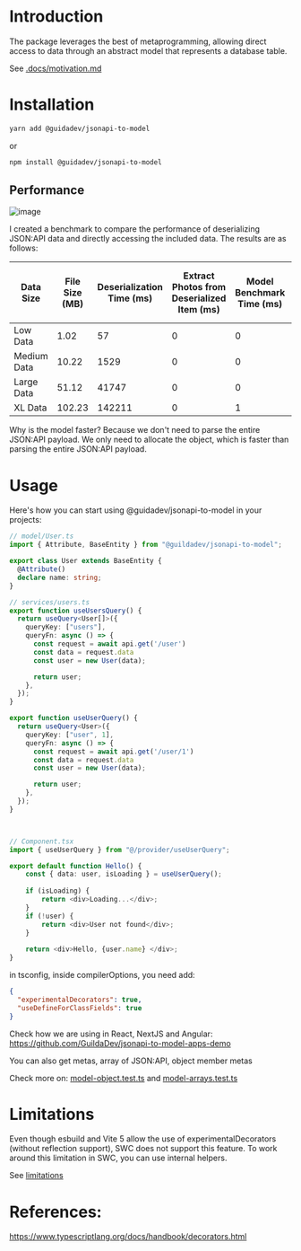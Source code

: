 # Introduction

The package leverages the best of metaprogramming, allowing direct access to data through an abstract model that represents a database table.

See [.docs/motivation.md](.docs/motivation.md)

# Installation

```bash
yarn add @guidadev/jsonapi-to-model
```

or

```bash
npm install @guidadev/jsonapi-to-model
```

## Performance

![image](https://github.com/user-attachments/assets/f5e9e29a-74da-4141-807a-4fc42ec79d6a)


I created a benchmark to compare the performance of deserializing JSON:API data and directly accessing the included data. The results are as follows:

| Data Size       | File Size (MB) | Deserialization Time (ms) | Extract Photos from Deserialized Item (ms) | Model Benchmark Time (ms) | Extract Photos from Model (ms) | Number of Items Processed |
|-----------------|----------------|---------------------------|--------------------------------------------|----------------------------|--------------------------------|----------------------------|
| Low Data        | 1.02           | 57                        | 0                                          | 0                          | 2                              | 1000                       |
| Medium Data     | 10.22          | 1529                      | 0                                          | 0                          | 7                              | 10000                      |
| Large Data      | 51.12          | 41747                     | 0                                          | 0                          | 102                            | 50000                      |
| XL Data         | 102.23         | 142211                    | 0                                          | 1                          | 150                            | 100000                     |


Why is the model faster? Because we don't need to parse the entire JSON:API payload. We only need to allocate the object, which is faster than parsing the entire JSON:API payload.

# Usage

Here's how you can start using @guidadev/jsonapi-to-model in your projects:


```ts
// model/User.ts
import { Attribute, BaseEntity } from "@guildadev/jsonapi-to-model";

export class User extends BaseEntity {
  @Attribute()
  declare name: string;
}

// services/users.ts
export function useUsersQuery() {
  return useQuery<User[]>({
    queryKey: ["users"],
    queryFn: async () => {
      const request = await api.get('/user')
      const data = request.data
      const user = new User(data);

      return user;
    },
  });
}

export function useUserQuery() {
  return useQuery<User>({
    queryKey: ["user", 1],
    queryFn: async () => {
      const request = await api.get('/user/1')
      const data = request.data
      const user = new User(data);

      return user;
    },
  });
}



// Component.tsx
import { useUserQuery } from "@/provider/useUserQuery";

export default function Hello() {
    const { data: user, isLoading } = useUserQuery();
  
    if (isLoading) {
        return <div>Loading...</div>;
    }
    if (!user) {
        return <div>User not found</div>;
    }
  
    return <div>Hello, {user.name} </div>;
}
```

in tsconfig, inside compilerOptions, you need add:

```json
{
  "experimentalDecorators": true,
  "useDefineForClassFields": true
}
```

Check how we are using in React, NextJS and Angular: https://github.com/GuildaDev/jsonapi-to-model-apps-demo

You can also get metas, array of JSON:API, object member metas

Check more on: [model-object.test.ts](./tests/model-object.test.ts) and [model-arrays.test.ts](./tests/model-arrays.test.ts)

# Limitations

Even though esbuild and Vite 5 allow the use of experimentalDecorators (without reflection support), SWC does not support this feature. To work around this limitation in SWC, you can use internal helpers.

See [limitations](./.docs/limitations.md)

# References:

https://www.typescriptlang.org/docs/handbook/decorators.html
